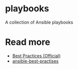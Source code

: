 # playbooks
A collection of Ansible playbooks

# Read more

- [Best Practices (Official)](http://docs.ansible.com/ansible/latest/user_guide/playbooks_best_practices.html)
- [ansible-best-practises](https://github.com/enginyoyen/ansible-best-practises)
